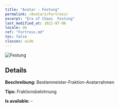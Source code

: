 ```yaml
---
title: "Avatar - Festung"
permalink: /Avatars/Fortress/
excerpt: "Era of Chaos  Festung"
last_modified_at: 2021-07-06
locale: de
ref: "Fortress.md"
toc: false
classes: wide
---
```

 ![Festung](/images/a/avatarFrame_46.png)

## Details

 **Beschreibung:** Bestienmeister-Fraktion-Avatarrahmen 

 **Tips:** Fraktionsbelohnung 

 **Is available:**  - 

